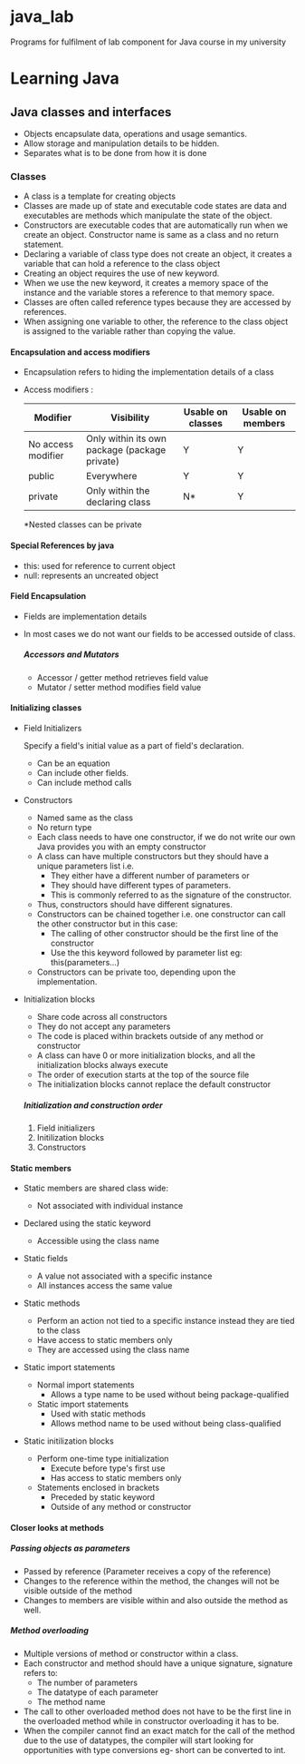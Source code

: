 # java_lab
Programs for fulfilment of lab component for Java course in my university 

# Learning Java

## Java classes and interfaces
- Objects encapsulate data, operations and usage semantics.
- Allow storage and manipulation details to be hidden.
- Separates what is to be done from how it is done

### Classes

- A class is a template for creating objects
- Classes are made up of state and executable code states are data and executables are methods which manipulate the state of the object.
- Constructors are executable codes that are automatically run when we create an object. Constructor name is same as a class and no return statement.
- Declaring a variable of class type does not create an object, it creates a variable that can hold a reference to the class object
- Creating an object requires the use of new keyword.
- When we use the new keyword, it creates a memory space of the instance and the variable stores a reference to that memory space.
- Classes are often called reference types because they are accessed by references.
- When assigning one variable to other, the reference to the class object is assigned to the variable rather than copying the value.

#### Encapsulation and access modifiers
- Encapsulation refers to hiding the implementation details of a class

- Access modifiers :

  | Modifier           | Visibility                                    | Usable on classes | Usable on members |
  | ------------------ | --------------------------------------------- | ----------------- | ----------------- |
  | No access modifier | Only within its own package (package private) | Y                 | Y                 |
  | public             | Everywhere                                    | Y                 | Y                 |
  | private            | Only within the declaring class               | N*                | Y                 |

  *Nested classes can be private

#### Special References by java

- this: used for reference to current object
- null: represents an uncreated object

#### Field Encapsulation

- Fields are implementation details

- In most cases we do not want our fields to be accessed outside of class.

  ##### Accessors and Mutators

  - Accessor / getter method retrieves field value
  - Mutator / setter method modifies field value

#### Initializing classes 

- Field Initializers 

  Specify a field's initial value as a part of field's declaration.

  - Can be an equation
  - Can include other fields.
  - Can include method calls

- Constructors

  - Named same as the class
  - No return type
  - Each class needs to have one constructor, if we do not write our own Java provides you with an empty constructor
  - A class can have multiple constructors but they should have a unique parameters list i.e.
    - They either have a different number of parameters or
    - They should have different types of parameters.
    - This is commonly referred to as the signature of the constructor.
  - Thus, constructors should have different signatures.
  - Constructors can be chained together i.e. one constructor can call the other constructor but in this case:
    - The calling of other constructor should be the first line of the constructor
    - Use the this keyword followed by parameter list eg: this(parameters...)
  - Constructors can be private too, depending upon the implementation.

- Initialization blocks

  - Share code across all constructors
  - They do not accept any parameters
  - The code is placed within brackets outside of any method or constructor
  - A class can have 0 or more initialization blocks, and all the initialization blocks always execute 
  - The order of execution starts at the top of the source file
  - The initialization blocks cannot replace the default constructor

  ##### Initialization and construction order

  1. Field initializers
  2. Initilization blocks
  3. Constructors

#### Static members

- Static members are shared class wide:
  - Not associated with individual instance

- Declared using the static keyword
  - Accessible using the class name

- Static fields
  - A value not associated with a specific instance
  - All instances access the same value
- Static methods
  - Perform an action not tied to a specific instance instead they are tied to the class
  - Have access to static members only
  - They are accessed using the class name

- Static import statements
  - Normal import statements
    - Allows a type name to be used without being package-qualified
  - Static import statements
    - Used with static methods
    - Allows method name to be used without being class-qualified
- Static initilization blocks
  - Perform one-time type initialization
    - Execute before type's first use
    - Has access to static members only
  - Statements enclosed in brackets
    - Preceded by static keyword
    - Outside of any method or constructor

#### Closer looks at methods

##### Passing objects as parameters

- Passed by reference (Parameter receives a copy of the reference)
- Changes to the reference within the method, the changes will not be visible outside of the method
- Changes to members are visible within and also outside the method as well.

##### Method overloading

- Multiple versions of method or constructor within a class.
- Each constructor and method should have a unique signature, signature refers to:
  - The number of parameters
  - The datatype of each parameter
  - The method name
- The call to other overloaded method does not have to be the first line in the overloaded method while in constructor overloading it has to be.
- When the compiler cannot find an exact match for the call of the method due to the use of datatypes, the compiler will start looking for opportunities with type conversions eg- short can be converted to int.

